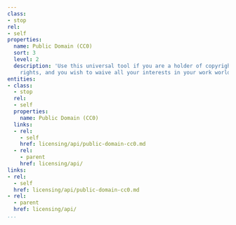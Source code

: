 ```yaml
---
class:
- stop
rel:
- self
properties:
  name: Public Domain (CC0)
  sort: 3
  level: 2
  description: 'Use this universal tool if you are a holder of copyright or database
    rights, and you wish to waive all your interests in your work worldwide. '
entities:
- class:
  - stop
  rel:
  - self
  properties:
    name: Public Domain (CC0)
  links:
  - rel:
    - self
    href: licensing/api/public-domain-cc0.md
  - rel:
    - parent
    href: licensing/api/
links:
- rel:
  - self
  href: licensing/api/public-domain-cc0.md
- rel:
  - parent
  href: licensing/api/
...
```

